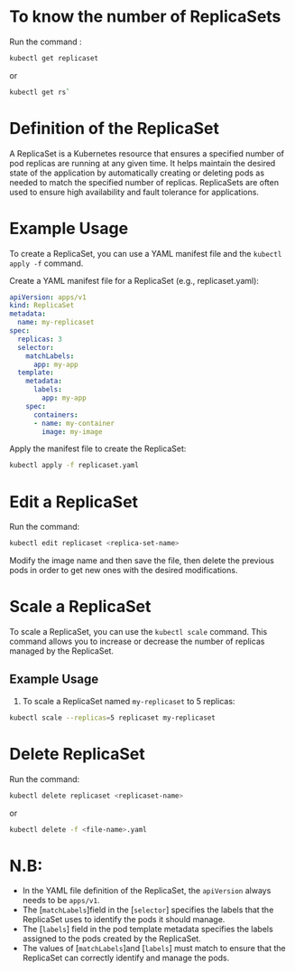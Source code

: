 # To know the number of ReplicaSets
Run the command : 
``` bash
kubectl get replicaset
```
or 
``` bash
kubectl get rs`
```

# Definition of the ReplicaSet
A ReplicaSet is a Kubernetes resource that ensures a specified number of pod replicas are running at any given time. It helps maintain the desired state of the application by automatically creating or deleting pods as needed to match the specified number of replicas. ReplicaSets are often used to ensure high availability and fault tolerance for applications.

# Example Usage
To create a ReplicaSet, you can use a YAML manifest file and the `kubectl apply -f` command.

Create a YAML manifest file for a ReplicaSet (e.g., replicaset.yaml):

```yaml
apiVersion: apps/v1
kind: ReplicaSet
metadata:
  name: my-replicaset
spec:
  replicas: 3
  selector:
    matchLabels:
      app: my-app
  template:
    metadata:
      labels:
        app: my-app
    spec:
      containers:
      - name: my-container
        image: my-image
```



Apply the manifest file to create the ReplicaSet:

```bash
kubectl apply -f replicaset.yaml
```

# Edit a ReplicaSet

Run the command: 
```bash
kubectl edit replicaset <replica-set-name>
```

Modify the image name and then save the file, then delete the previous pods in order to get new ones with the desired modifications.

# Scale a ReplicaSet

To scale a ReplicaSet, you can use the `kubectl scale` command. This command allows you to increase or decrease the number of replicas managed by the ReplicaSet.

## Example Usage

1. To scale a ReplicaSet named `my-replicaset` to 5 replicas:

```sh
kubectl scale --replicas=5 replicaset my-replicaset
```

# Delete ReplicaSet

Run the command: 
```bash
kubectl delete replicaset <replicaset-name>
```
or 
```bash
kubectl delete -f <file-name>.yaml
```

# N.B:
- In the YAML file definition of the ReplicaSet, the `apiVersion` always needs to be `apps/v1`.
- The [`matchLabels`]field in the [`selector`] specifies the labels that the ReplicaSet uses to identify the pods it should manage.
- The [`labels`] field in the pod template metadata specifies the labels assigned to the pods created by the ReplicaSet.
- The values of [`matchLabels`]and [`labels`] must match to ensure that the ReplicaSet can correctly identify and manage the pods.